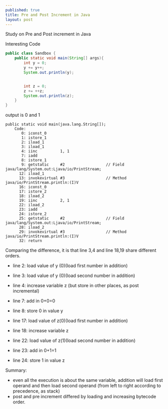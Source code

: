 ```yaml
---
published: true
title: Pre and Post Increment in Java
layout: post
---
```

Study on Pre and Post increment in Java

Interesting Code

```java
public class Sandbox {
    public static void main(String[] args){
        int y = 0;
        y += y++;
        System.out.println(y);


        int z = 0;
        z += ++z;
        System.out.println(z);
    }
}
```
output is 0 and 1

```bytecode
public static void main(java.lang.String[]);
    Code:
       0: iconst_0
       1: istore_1
       2: iload_1
       3: iload_1
       4: iinc          1, 1
       7: iadd
       8: istore_1
       9: getstatic     #2                  // Field java/lang/System.out:Ljava/io/PrintStream;
      12: iload_1
      13: invokevirtual #3                  // Method java/io/PrintStream.println:(I)V
      16: iconst_0
      17: istore_2
      18: iload_2
      19: iinc          2, 1
      22: iload_2
      23: iadd
      24: istore_2
      25: getstatic     #2                  // Field java/lang/System.out:Ljava/io/PrintStream;
      28: iload_2
      29: invokevirtual #3                  // Method java/io/PrintStream.println:(I)V
      32: return
```

Comparing the difference, it is that  line 3,4 and line 18,19 share different orders.

- line 2: load value of y (0)(load first number in addition)
- line 3: load value of y (0)(load second number in addition)
- line 4: increase variable z (but store in other places, as post incremental) 
- line 7: add in 0+0=0
- line 8: store 0 in value y

- line 17: load value of z(0)(load first number in addition)
- line 18: increase variable z
- line 22: load value of z(1)(load second number in addition)
- line 23: add in 0+1=1
- line 24: store 1 in value z

Summary:

- even all the execution is about the same variable, addition will load first operand and then load second operand (from left to right according to precedence, as stack)
- post and pre increment differed by loading and increasing bytecode order.